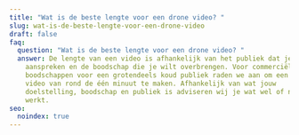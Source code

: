 ```yaml
---
title: "Wat is de beste lengte voor een drone video? "
slug: wat-is-de-beste-lengte-voor-een-drone-video
draft: false
faq:
  question: "Wat is de beste lengte voor een drone video? "
  answer: De lengte van een video is afhankelijk van het publiek dat je wilt
    aanspreken en de boodschap die je wilt overbrengen. Voor commerciële
    boodschappen voor een grotendeels koud publiek raden we aan om een pakkende
    video van rond de één minuut te maken. Afhankelijk van wat jouw
    doelstelling, boodschap en publiek is adviseren wij je wat wel of niet
    werkt.
seo:
  noindex: true
---
```

